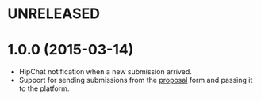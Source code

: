 # UNRELEASED

# 1.0.0 (2015-03-14)

  * HipChat notification when a new submission arrived.
  * Support for sending submissions from the [proposal](https://github.com/getcahoots/proposal) form and passing it to the platform.
